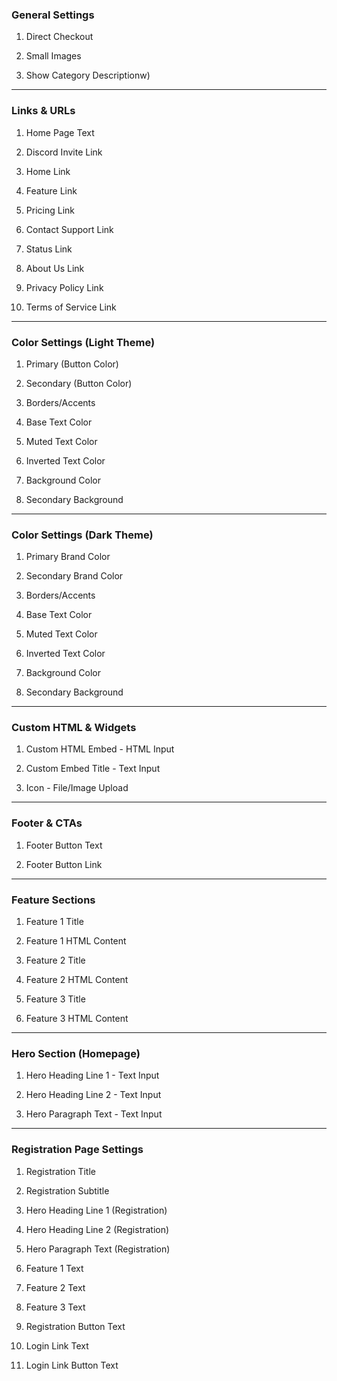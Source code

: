 ### General Settings

1.  Direct Checkout

2.  Small Images

3.  Show Category Descriptionw)

* * * * *

### Links & URLs

1.  Home Page Text

2.  Discord Invite Link

3.  Home Link

4.  Feature Link

5.  Pricing Link

6.  Contact Support Link

7.  Status Link

8.  About Us Link

9.  Privacy Policy Link

10. Terms of Service Link

* * * * *

### Color Settings (Light Theme)

1.  Primary (Button Color)

2.  Secondary (Button Color)

3.  Borders/Accents

4.  Base Text Color

5.  Muted Text Color

6.  Inverted Text Color

7.  Background Color

8.  Secondary Background

* * * * *

### Color Settings (Dark Theme)

1.  Primary Brand Color

2.  Secondary Brand Color

3.  Borders/Accents

4.  Base Text Color

5.  Muted Text Color

6.  Inverted Text Color

7.  Background Color

8.  Secondary Background

* * * * *

### Custom HTML & Widgets

1.  Custom HTML Embed - HTML Input

2.  Custom Embed Title - Text Input

3.  Icon - File/Image Upload

* * * * *

### Footer & CTAs

1.  Footer Button Text

2.  Footer Button Link

* * * * *

### Feature Sections

1.  Feature 1 Title

2.  Feature 1 HTML Content

3.  Feature 2 Title

4.  Feature 2 HTML Content

5.  Feature 3 Title

6.  Feature 3 HTML Content

* * * * *

### Hero Section (Homepage)

1.  Hero Heading Line 1 - Text Input

2.  Hero Heading Line 2 - Text Input

3.  Hero Paragraph Text - Text Input

* * * * *

### Registration Page Settings

1.  Registration Title

2.  Registration Subtitle

3.  Hero Heading Line 1 (Registration)

4.  Hero Heading Line 2 (Registration)
5.  Hero Paragraph Text (Registration)

6.  Feature 1 Text

7.  Feature 2 Text

8.  Feature 3 Text

9.  Registration Button Text

10. Login Link Text

11. Login Link Button Text
